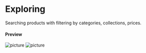 Exploring
===================

Searching products with filtering by categories, collections, prices.

#### Preview

![picture](/km-shop/data/frontend/screencapture-shop-keygenqt-exploring-2022-12-09-16_19_00.png)
![picture](/km-shop/data/frontend/screencapture-shop-keygenqt-product-11-2022-12-09-16_20_17.png)